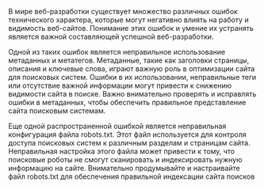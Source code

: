 В мире веб-разработки существует множество различных ошибок технического характера, которые могут негативно влиять на работу и видимость веб-сайтов. Понимание этих ошибок и умение их устранять является важной составляющей успешной веб-разработки.

Одной из таких ошибок является неправильное использование метаданных и метатегов. Метаданные, такие как заголовки страницы, описания и ключевые слова, играют важную роль в оптимизации сайта для поисковых систем. Ошибки в их использовании, неправильные теги или отсутствие важной информации могут привести к снижению видимости сайта в поиске. Важно внимательно проверять и исправлять ошибки в метаданных, чтобы обеспечить правильное представление сайта поисковым системам.

Еще одной распространенной ошибкой является неправильная конфигурация файла robots.txt. Этот файл используется для контроля доступа поисковых систем к различным разделам и страницам сайта. Неправильная настройка этого файла может привести к тому, что поисковые роботы не смогут сканировать и индексировать нужную информацию на сайте. Внимательно продумывайте и настраивайте файл robots.txt для обеспечения правильной индексации сайта поисков